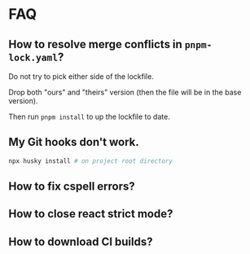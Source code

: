 # FAQ

## How to resolve merge conflicts in `pnpm-lock.yaml`?

Do not try to pick either side of the lockfile.

Drop both "ours" and "theirs" version (then the file will be in the base version).

Then run `pnpm install` to up the lockfile to date.

## My Git hooks don't work.

```bash
npx husky install # on project root directory
```

## How to fix cspell errors?

## How to close react strict mode?

## How to download CI builds?

